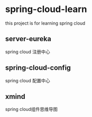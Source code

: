 # spring-cloud-learn
this project is for learning spring cloud
## server-eureka
spring cloud 注册中心
## spring-cloud-config
spring cloud 配置中心
## xmind
spring cloud组件思维导图
